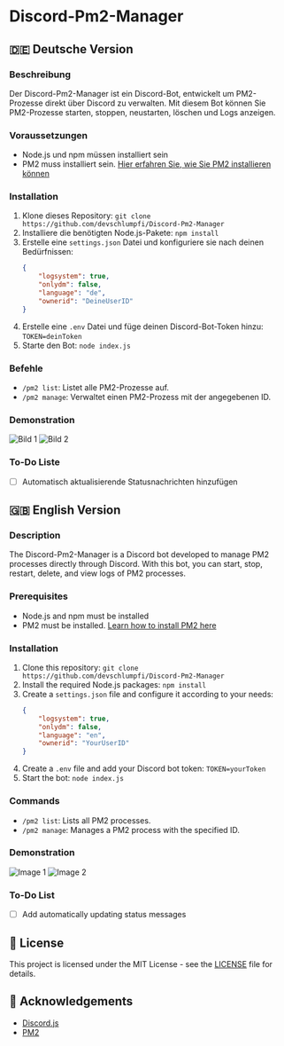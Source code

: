 # Discord-Pm2-Manager

## 🇩🇪 Deutsche Version

### Beschreibung
Der Discord-Pm2-Manager ist ein Discord-Bot, entwickelt um PM2-Prozesse direkt über Discord zu verwalten. Mit diesem Bot können Sie PM2-Prozesse starten, stoppen, neustarten, löschen und Logs anzeigen.

### Voraussetzungen
- Node.js und npm müssen installiert sein
- PM2 muss installiert sein. [Hier erfahren Sie, wie Sie PM2 installieren können](https://pm2.keymetrics.io/docs/usage/quick-start/)

### Installation
1. Klone dieses Repository: `git clone https://github.com/devschlumpfi/Discord-Pm2-Manager`
2. Installiere die benötigten Node.js-Pakete: `npm install`
3. Erstelle eine `settings.json` Datei und konfiguriere sie nach deinen Bedürfnissen:
    ```json
    {
        "logsystem": true,
        "onlydm": false,
        "language": "de",
        "ownerid": "DeineUserID"
    }
    ```
4. Erstelle eine `.env` Datei und füge deinen Discord-Bot-Token hinzu: `TOKEN=deinToken`
5. Starte den Bot: `node index.js`

### Befehle
- `/pm2 list`: Listet alle PM2-Prozesse auf.
- `/pm2 manage`: Verwaltet einen PM2-Prozess mit der angegebenen ID.

### Demonstration
![Bild 1](images/de-bild1.png)
![Bild 2](images/de-bild2.png)

### To-Do Liste
- [ ] Automatisch aktualisierende Statusnachrichten hinzufügen

## 🇬🇧 English Version

### Description
The Discord-Pm2-Manager is a Discord bot developed to manage PM2 processes directly through Discord. With this bot, you can start, stop, restart, delete, and view logs of PM2 processes.

### Prerequisites
- Node.js and npm must be installed
- PM2 must be installed. [Learn how to install PM2 here](https://pm2.keymetrics.io/docs/usage/quick-start/)

### Installation
1. Clone this repository: `git clone https://github.com/devschlumpfi/Discord-Pm2-Manager`
2. Install the required Node.js packages: `npm install`
3. Create a `settings.json` file and configure it according to your needs:
    ```json
    {
        "logsystem": true,
        "onlydm": false,
        "language": "en",
        "ownerid": "YourUserID"
    }
    ```
4. Create a `.env` file and add your Discord bot token: `TOKEN=yourToken`
5. Start the bot: `node index.js`

### Commands
- `/pm2 list`: Lists all PM2 processes.
- `/pm2 manage`: Manages a PM2 process with the specified ID.

### Demonstration
![Image 1](images/en-image1.png)
![Image 2](images/en-image2.png)

### To-Do List
- [ ] Add automatically updating status messages

## 📄 License
This project is licensed under the MIT License - see the [LICENSE](LICENSE) file for details.

## 🙏 Acknowledgements
- [Discord.js](https://discord.js.org/)
- [PM2](https://pm2.keymetrics.io/)
